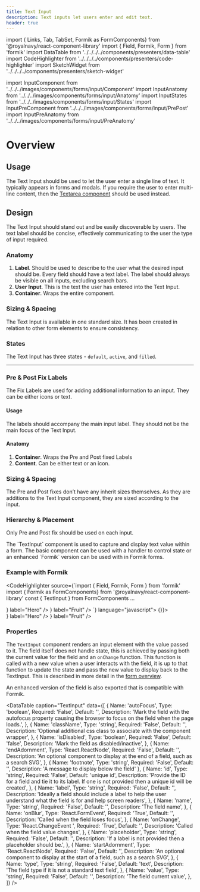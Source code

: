 ```yaml
---
title: Text Input
description: Text inputs let users enter and edit text.
header: true
---
```


import { Links, Tab, TabSet, Formik as FormComponents} from '@royalnavy/react-component-library'
import { Field, Formik, Form } from 'formik'
import DataTable from '../../../../components/presenters/data-table'
import CodeHighlighter from '../../../../components/presenters/code-highlighter'
import SketchWidget from '../../../../components/presenters/sketch-widget'

import InputComponent from '../../../images/components/forms/input/Component'
import InputAnatomy from '../../../images/components/forms/input/Anatomy'
import InputStates from '../../../images/components/forms/input/States'
import InputPreComponent from '../../../images/components/forms/input/PrePost'
import InputPreAnatomy from '../../../images/components/forms/input/PreAnatomy'

# Overview

<InputComponent />

## Usage
The Text Input should be used to let the user enter a single line of text. It typically appears in forms and modals. If you require the user to enter multi-line content, then the [Textarea component](/forms/textarea) should be used instead.

<TabSet>

<Tab title="Design">

<SketchWidget name="Input" href="/standards-toolkit.sketch" />

## Design
The Text Input should stand out and be easily discoverable by users. The text label should be concise, effectively communicating to the user the type of input required.

### Anatomy
<InputAnatomy />

1. **Label**. Should be used to describe to the user what the desired input should be. Every field should have a text label. The label should always be visible on all inputs, excluding search bars.
2. **User Input**. This is the text the user has entered into the Text Input.
3. **Container**. Wraps the entire component.

### Sizing & Spacing
The Text Input is available in one standard size. It has been created in relation to other form elements to ensure consistency.

### States
<InputStates />

The Text Input has three states - `default`, `active`, and `filled`.

---

### Pre & Post Fix Labels
The Fix Labels are used for adding additional information to an input. They can be either icons or text.
<InputPreComponent />

#### Usage
The labels should accompany the main input label. They should not be the main focus of the Text Input.

#### Anatomy
<InputPreAnatomy />

1. **Container**. Wraps the Pre and Post fixed Labels
2. **Content**. Can be either text or an icon.

### Sizing & Spacing
The Pre and Post fixes don’t have any inherit sizes themselves. As they are additions to the Text Input component, they are sized according to the input.

### Hierarchy & Placement
Only Pre and Post fix should be used on each input.

</Tab>

<Tab title="Develop">
The `TextInput` component is used to capture and display text value within a form. The basic component can be used with a handler to control state or an enhanced `Formik` version can be used with in Formik forms.

### Example with Formik
<CodeHighlighter source={`import { Field, Formik, Form } from 'formik'
import { Formik as FormComponents} from '@royalnavy/react-component-library'
const { TextInput } from FormComponents
...
<Formik initialValues={initialValues} onSubmit={onSubmit}>

<Form>
  <Field className="rn-textinput--is-valid" name="colour" component={TextInput} label="My Label" />
  <Field name="name" component={TextInput} label="Name" />
  <Field name="city" component={TextInput} label="City" />
  <Field name="hero" component={TextInput} endAdornment={<Search />} label="Hero" />
  <Field name="fruit" component={TextInput} startAdornment={<Search />} label="Fruit" />
  <Field name="search" component={TextInput} placeholder="search" />
</Form>
</Formik>`} language="javascript">
  <Formik initialValues={{name: '', city: '', hero: '', fruit: '', search: ''}} onSubmit={() => {}}> 
  <Form>
      <Field className="rn-textinput--is-valid" name="colour" component={FormComponents.TextInput} label="My Label" />
      <Field 
        name="name" 
        component={FormComponents.TextInput} 
        label="Name" 
        form={{
          errors: {
            name: 'Invalid Name'
          },
          touched: {
            name: true
          }
        }}
        />
      <Field name="city" component={FormComponents.TextInput} label="City" />
      <Field name="hero" component={FormComponents.TextInput} endAdornment={<Icons.Search />} label="Hero" />
      <Field name="fruit" component={FormComponents.TextInput} startAdornment={<Icons.Search />} label="Fruit" />
      <Field name="search" component={FormComponents.TextInput} placeholder="search" />
      </Form>
  </Formik>
</CodeHighlighter>


### Properties
The `TextInput` component renders an input element with the value passed to it. The field itself does not handle state, this is achieved by passing both the current value for the field and an `onChange` function. This function is called with a new value when a user interacts with the field, it is up to that function to update the state and pass the new value to display back to the TextInput. This is described in more detail in the [form overview](/components/form).

An enhanced version of the field is also exported that is compatible with Formik.

<DataTable caption="TextInput" data={[
  {
    Name: 'autoFocus',
    Type: 'boolean',
    Required: 'False',
    Default: '',
    Description: 'Mark the field with the autofocus property causing the browser to focus on the field when the page loads.',
  },
  {
    Name: 'className',
    Type: 'string',
    Required: 'False',
    Default: '',
    Description: 'Optional additional css class to associate with the component wrapper',
  },
  {
    Name: 'isDisabled',
    Type: 'boolean',
    Required: 'False',
    Default: 'false',
    Description: 'Mark the field as disabled/inactive',
  },
  {
    Name: 'endAdornment',
    Type: 'React.ReactNode',
    Required: 'False',
    Default: '',
    Description: 'An optional component to display at the end of a field, such as a search SVG',
  },
  {
    Name: 'footnote',
    Type: 'string',
    Required: 'False',
    Default: '',
    Description: 'A message to display below the field'
  },
  {
    Name: 'id',
    Type: 'string',
    Required: 'False',
    Default: 'unique id',
    Description: 'Provide the ID for a field and tie it to its label. If one is not provided then a unique id will be created',
  },
  {
    Name: 'label',
    Type: 'string',
    Required: 'False',
    Default: '',
    Description: 'Ideally a field should include a label to help the user understand what the field is for and help screen readers',
  },
  {
    Name: 'name',
    Type: 'string',
    Required: 'False',
    Default: '',
    Description: 'The field name',
  },
  {
    Name: 'onBlur',
    Type: 'React.FormEvent<Element>',
    Required: 'True',
    Default: '',
    Description: 'Called when the field loses focus',
  },
  {
    Name: 'onChange',
    Type: 'React.ChangeEvent <HTMLTextAreaElement>',
    Required: 'True',
    Default: '',
    Description: 'Called when the field value changes',
  },
  {
    Name: 'placeholder',
    Type: 'string',
    Required: 'False',
    Default: '',
    Description: 'If a label is not provided then a placeholder should be.',
  },
  {
    Name: 'startAdornment',
    Type: 'React.ReactNode',
    Required: 'False',
    Default: '',
    Description: 'An optional component to display at the start of a field, such as a search SVG',
  },
  {
    Name: 'type',
    Type: 'string',
    Required: 'False',
    Default: 'text',
    Description: 'The field type if it is not a standard text field',
  },
  {
    Name: 'value',
    Type: 'string',
    Required: 'False',
    Default: '',
    Description: 'The field current value',
  },
]} />

</Tab>
</TabSet>
